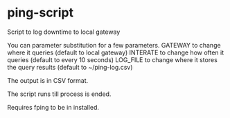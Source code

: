 # ping-script
Script to log downtime to local gateway

You can parameter substitution for a few parameters.
GATEWAY to change where it queries (default to local gateway)
INTERATE to change how often it queries (default to every 10 seconds)
LOG_FILE to change where it stores the query results (default to ~/ping-log.csv)

The output is in CSV format.

The script runs till process is ended.

Requires fping to be in installed.
